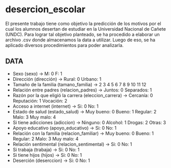 # desercion_escolar
El presente trabajo tiene como objetivo la predicción de los motivos por el cual los alumnos desertan de estudiar en la Universidad Nacional de Cañete (UNDC). 
Para lograr tal objetivo planteado, se ha procedido a elaborar un archivo .csv donde almacenamos la data a utilizar. Luego de eso, se ha aplicado diversos procedimientos para poder analizarla.  

## DATA

- Sexo (sexo) ->  M: 0    F: 1
- Dirección (dirección) -> Rural: 0     Urbano: 1
- Tamaño de la familia (tamano_familia) -> 2 3 4 5 6 7 8 9 10 11 12
- Relación entre padres (relacion_padres) -> Juntos: 0    Separados: 1
- Razón por la que eligió la carrera (eleccion_carrera) -> Cercanía: 0   Reputación: 1   Vocación: 2
- Acceso a internet (internet) -> Si: 0   No: 1
- Estado de salud (estado_salud) -> Muy bueno: 0    Bueno: 1    Regular: 2    Malo: 3   Muy malo: 4
- Si tiene adicciones (adiccion) -> Ninguno: 0    Alcohol: 1    Drogas: 2   Otras: 3
- Apoyo educativo (apoyo_educativo) -> Si: 0    No: 1
- Relación con la familia (relacion_familiar) ->  Muy bueno: 0    Bueno: 1    Regular: 2    Malo: 3   Muy malo: 4
- Relación sentimental (relacion_sentimental) ->  Si: 0    No: 1
- Si trabaja (trabaja) -> Si: 0    No: 1
- Si tiene hijos (hijos) -> Si: 0    No: 1
- Deserción (deserccion) -> Si: 0    No: 1

